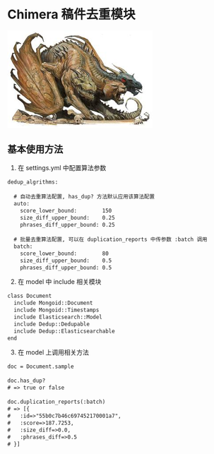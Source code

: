 # Chimera 稿件去重模块
![logo](https://raw.githubusercontent.com/TapasTech/chimera/master/chimera.jpg)


## 基本使用方法

1. 在 settings.yml 中配置算法参数

  ```
  dedup_algrithms:  

    # 自动去重算法配置, has_dup? 方法默认应用该算法配置
    auto:
      score_lower_bound:        150
      size_diff_upper_bound:    0.25
      phrases_diff_upper_bound: 0.25

    # 批量去重算法配置, 可以在 duplication_reports 中传参数 :batch 调用
    batch:
      score_lower_bound:        80
      size_diff_upper_bound:    0.5
      phrases_diff_upper_bound: 0.5
  ```

2. 在 model 中 include 相关模块

  ```
  class Document
    include Mongoid::Document
    include Mongoid::Timestamps
    include Elasticsearch::Model
    include Dedup::Dedupable
    include Dedup::Elasticsearchable
  end
  ```

3. 在 model 上调用相关方法

  ```
  doc = Document.sample

  doc.has_dup?
  # => true or false

  doc.duplication_reports(:batch)
  # => [{
  #   :id=>"55b0c7b46c697452170001a7",
  #   :score=>187.7253,
  #   :size_diff=>0.0,
  #   :phrases_diff=>0.5
  # }]
  ```
